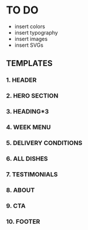 # TO DO

- insert colors
- insert typography
- insert images
- insert SVGs

## TEMPLATES

### 1. HEADER

### 2. HERO SECTION

### 3. HEADING\*3

### 4. WEEK MENU

### 5. DELIVERY CONDITIONS

### 6. ALL DISHES

### 7. TESTIMONIALS

### 8. ABOUT

### 9. CTA

### 10. FOOTER

